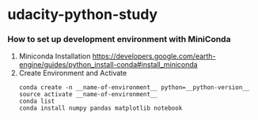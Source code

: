 # udacity-python-study

### How to set up development environment with MiniConda
1. Miniconda Installation
    https://developers.google.com/earth-engine/guides/python_install-conda#install_miniconda
1. Create Environment and Activate
    ```
    conda create -n __name-of-environment__ python=__python-version__
    source activate __name-of-environment__
    conda list
    conda install numpy pandas matplotlib notebook